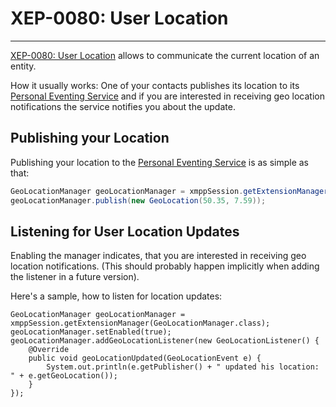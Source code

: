 # XEP-0080: User Location
---

[XEP-0080: User Location][XEP-0080: User Location] allows to communicate the current location of an entity.

How it usually works:
One of your contacts publishes its location to its [Personal Eventing Service][XEP-0163: Personal Eventing Protocol] and if you are interested in receiving geo location notifications the service notifies you about the update.

## Publishing your Location

Publishing your location to the [Personal Eventing Service][XEP-0163: Personal Eventing Protocol] is as simple as that:

```java
GeoLocationManager geoLocationManager = xmppSession.getExtensionManager(GeoLocationManager.class);
geoLocationManager.publish(new GeoLocation(50.35, 7.59));
```

## Listening for User Location Updates

Enabling the manager indicates, that you are interested in receiving geo location notifications. (This should probably happen implicitly when adding the listener in a future version).

Here's a sample, how to listen for location updates:

```
GeoLocationManager geoLocationManager = xmppSession.getExtensionManager(GeoLocationManager.class);
geoLocationManager.setEnabled(true);
geoLocationManager.addGeoLocationListener(new GeoLocationListener() {
    @Override
    public void geoLocationUpdated(GeoLocationEvent e) {
        System.out.println(e.getPublisher() + " updated his location: " + e.getGeoLocation());
    }
});
```


[XEP-0080: User Location]: http://xmpp.org/extensions/xep-0080.html "XEP-0080: User Location"
[XEP-0163: Personal Eventing Protocol]: http://xmpp.org/extensions/xep-0163.html "XEP-0163: Personal Eventing Protocol"
